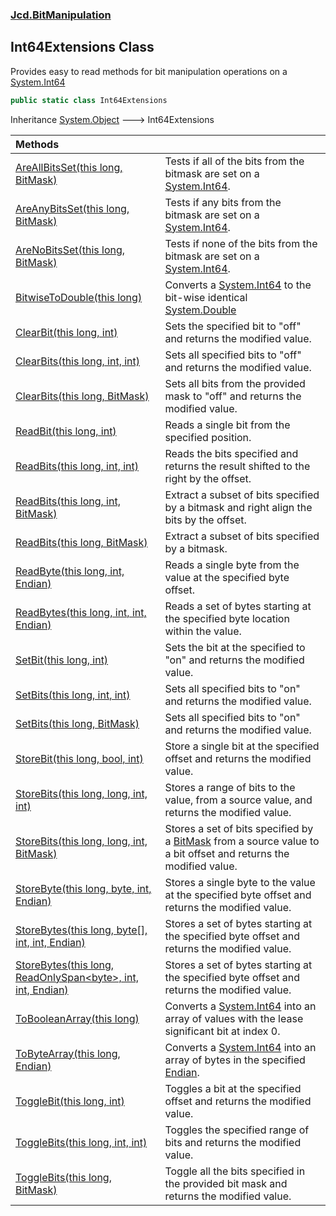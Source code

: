 ### [Jcd.BitManipulation](Jcd.BitManipulation.md 'Jcd.BitManipulation')

## Int64Extensions Class

Provides easy to read methods for bit manipulation operations on
a [System.Int64](https://docs.microsoft.com/en-us/dotnet/api/System.Int64 'System.Int64')

```csharp
public static class Int64Extensions
```

Inheritance [System.Object](https://docs.microsoft.com/en-us/dotnet/api/System.Object 'System.Object') &#129106;
Int64Extensions

| Methods                                                                                                                                                                                                                                                                                                                    |                                                                                                                                                                                                                         |
|:---------------------------------------------------------------------------------------------------------------------------------------------------------------------------------------------------------------------------------------------------------------------------------------------------------------------------|:------------------------------------------------------------------------------------------------------------------------------------------------------------------------------------------------------------------------|
| [AreAllBitsSet(this long, BitMask)](Jcd.BitManipulation.Int64Extensions.AreAllBitsSet(thislong,Jcd.BitManipulation.BitMask).md 'Jcd.BitManipulation.Int64Extensions.AreAllBitsSet(this long, Jcd.BitManipulation.BitMask)')                                                                                                | Tests if all of the bits from the bitmask are set on a [System.Int64](https://docs.microsoft.com/en-us/dotnet/api/System.Int64 'System.Int64').                                                                         |
| [AreAnyBitsSet(this long, BitMask)](Jcd.BitManipulation.Int64Extensions.AreAnyBitsSet(thislong,Jcd.BitManipulation.BitMask).md 'Jcd.BitManipulation.Int64Extensions.AreAnyBitsSet(this long, Jcd.BitManipulation.BitMask)')                                                                                                | Tests if any bits from the bitmask are set on a [System.Int64](https://docs.microsoft.com/en-us/dotnet/api/System.Int64 'System.Int64').                                                                                |
| [AreNoBitsSet(this long, BitMask)](Jcd.BitManipulation.Int64Extensions.AreNoBitsSet(thislong,Jcd.BitManipulation.BitMask).md 'Jcd.BitManipulation.Int64Extensions.AreNoBitsSet(this long, Jcd.BitManipulation.BitMask)')                                                                                                   | Tests if none of the bits from the bitmask are set on a [System.Int64](https://docs.microsoft.com/en-us/dotnet/api/System.Int64 'System.Int64').                                                                        |
| [BitwiseToDouble(this long)](Jcd.BitManipulation.Int64Extensions.BitwiseToDouble(thislong).md 'Jcd.BitManipulation.Int64Extensions.BitwiseToDouble(this long)')                                                                                                                                                            | Converts a [System.Int64](https://docs.microsoft.com/en-us/dotnet/api/System.Int64 'System.Int64') to the bit-wise identical [System.Double](https://docs.microsoft.com/en-us/dotnet/api/System.Double 'System.Double') |
| [ClearBit(this long, int)](Jcd.BitManipulation.Int64Extensions.ClearBit(thislong,int).md 'Jcd.BitManipulation.Int64Extensions.ClearBit(this long, int)')                                                                                                                                                                   | Sets the specified bit to "off" and returns the modified value.                                                                                                                                                         |
| [ClearBits(this long, int, int)](Jcd.BitManipulation.Int64Extensions.ClearBits(thislong,int,int).md 'Jcd.BitManipulation.Int64Extensions.ClearBits(this long, int, int)')                                                                                                                                                  | Sets all specified bits to "off" and returns the modified value.                                                                                                                                                        |
| [ClearBits(this long, BitMask)](Jcd.BitManipulation.Int64Extensions.ClearBits(thislong,Jcd.BitManipulation.BitMask).md 'Jcd.BitManipulation.Int64Extensions.ClearBits(this long, Jcd.BitManipulation.BitMask)')                                                                                                            | Sets all bits from the provided mask to "off" and returns the modified value.                                                                                                                                           |
| [ReadBit(this long, int)](Jcd.BitManipulation.Int64Extensions.ReadBit(thislong,int).md 'Jcd.BitManipulation.Int64Extensions.ReadBit(this long, int)')                                                                                                                                                                      | Reads a single bit from the specified position.                                                                                                                                                                         |
| [ReadBits(this long, int, int)](Jcd.BitManipulation.Int64Extensions.ReadBits(thislong,int,int).md 'Jcd.BitManipulation.Int64Extensions.ReadBits(this long, int, int)')                                                                                                                                                     | Reads the bits specified and returns the result shifted to the right by the offset.                                                                                                                                     |
| [ReadBits(this long, int, BitMask)](Jcd.BitManipulation.Int64Extensions.ReadBits(thislong,int,Jcd.BitManipulation.BitMask).md 'Jcd.BitManipulation.Int64Extensions.ReadBits(this long, int, Jcd.BitManipulation.BitMask)')                                                                                                 | Extract a subset of bits specified by a bitmask and right align the bits by the offset.                                                                                                                                 |
| [ReadBits(this long, BitMask)](Jcd.BitManipulation.Int64Extensions.ReadBits(thislong,Jcd.BitManipulation.BitMask).md 'Jcd.BitManipulation.Int64Extensions.ReadBits(this long, Jcd.BitManipulation.BitMask)')                                                                                                               | Extract a subset of bits specified by a bitmask.                                                                                                                                                                        |
| [ReadByte(this long, int, Endian)](Jcd.BitManipulation.Int64Extensions.ReadByte(thislong,int,Jcd.BitManipulation.Endian).md 'Jcd.BitManipulation.Int64Extensions.ReadByte(this long, int, Jcd.BitManipulation.Endian)')                                                                                                    | Reads a single byte from the value at the specified byte offset.                                                                                                                                                        |
| [ReadBytes(this long, int, int, Endian)](Jcd.BitManipulation.Int64Extensions.ReadBytes(thislong,int,int,Jcd.BitManipulation.Endian).md 'Jcd.BitManipulation.Int64Extensions.ReadBytes(this long, int, int, Jcd.BitManipulation.Endian)')                                                                                   | Reads a set of bytes starting at the specified byte location within the value.                                                                                                                                          |
| [SetBit(this long, int)](Jcd.BitManipulation.Int64Extensions.SetBit(thislong,int).md 'Jcd.BitManipulation.Int64Extensions.SetBit(this long, int)')                                                                                                                                                                         | Sets the bit at the specified to "on" and returns the modified value.                                                                                                                                                   |
| [SetBits(this long, int, int)](Jcd.BitManipulation.Int64Extensions.SetBits(thislong,int,int).md 'Jcd.BitManipulation.Int64Extensions.SetBits(this long, int, int)')                                                                                                                                                        | Sets all specified bits to "on" and returns the modified value.                                                                                                                                                         |
| [SetBits(this long, BitMask)](Jcd.BitManipulation.Int64Extensions.SetBits(thislong,Jcd.BitManipulation.BitMask).md 'Jcd.BitManipulation.Int64Extensions.SetBits(this long, Jcd.BitManipulation.BitMask)')                                                                                                                  | Sets all specified bits to "on" and returns the modified value.                                                                                                                                                         |
| [StoreBit(this long, bool, int)](Jcd.BitManipulation.Int64Extensions.StoreBit(thislong,bool,int).md 'Jcd.BitManipulation.Int64Extensions.StoreBit(this long, bool, int)')                                                                                                                                                  | Store a single bit at the specified offset and returns the modified value.                                                                                                                                              |
| [StoreBits(this long, long, int, int)](Jcd.BitManipulation.Int64Extensions.StoreBits(thislong,long,int,int).md 'Jcd.BitManipulation.Int64Extensions.StoreBits(this long, long, int, int)')                                                                                                                                 | Stores a range of bits to the value, from a source value, and returns the modified value.                                                                                                                               |
| [StoreBits(this long, long, int, BitMask)](Jcd.BitManipulation.Int64Extensions.StoreBits(thislong,long,int,Jcd.BitManipulation.BitMask).md 'Jcd.BitManipulation.Int64Extensions.StoreBits(this long, long, int, Jcd.BitManipulation.BitMask)')                                                                             | Stores a set of bits specified by a [BitMask](Jcd.BitManipulation.BitMask.md 'Jcd.BitManipulation.BitMask') from a source value to a bit offset and returns the modified value.                                         |
| [StoreByte(this long, byte, int, Endian)](Jcd.BitManipulation.Int64Extensions.StoreByte(thislong,byte,int,Jcd.BitManipulation.Endian).md 'Jcd.BitManipulation.Int64Extensions.StoreByte(this long, byte, int, Jcd.BitManipulation.Endian)')                                                                                | Stores a single byte to the value at the specified byte offset and returns the modified value.                                                                                                                          |
| [StoreBytes(this long, byte[], int, int, Endian)](Jcd.BitManipulation.Int64Extensions.StoreBytes(thislong,byte[],int,int,Jcd.BitManipulation.Endian).md 'Jcd.BitManipulation.Int64Extensions.StoreBytes(this long, byte[], int, int, Jcd.BitManipulation.Endian)')                                                         | Stores a set of bytes starting at the specified byte offset and returns the modified value.                                                                                                                             |
| [StoreBytes(this long, ReadOnlySpan&lt;byte&gt;, int, int, Endian)](Jcd.BitManipulation.Int64Extensions.StoreBytes(thislong,System.ReadOnlySpan_byte_,int,int,Jcd.BitManipulation.Endian).md 'Jcd.BitManipulation.Int64Extensions.StoreBytes(this long, System.ReadOnlySpan<byte>, int, int, Jcd.BitManipulation.Endian)') | Stores a set of bytes starting at the specified byte offset and returns the modified value.                                                                                                                             |
| [ToBooleanArray(this long)](Jcd.BitManipulation.Int64Extensions.ToBooleanArray(thislong).md 'Jcd.BitManipulation.Int64Extensions.ToBooleanArray(this long)')                                                                                                                                                               | Converts a [System.Int64](https://docs.microsoft.com/en-us/dotnet/api/System.Int64 'System.Int64') into an array of  values with the lease significant bit at index 0.                                                  |
| [ToByteArray(this long, Endian)](Jcd.BitManipulation.Int64Extensions.ToByteArray(thislong,Jcd.BitManipulation.Endian).md 'Jcd.BitManipulation.Int64Extensions.ToByteArray(this long, Jcd.BitManipulation.Endian)')                                                                                                         | Converts a [System.Int64](https://docs.microsoft.com/en-us/dotnet/api/System.Int64 'System.Int64') into an array of bytes in the specified [Endian](Jcd.BitManipulation.Endian.md 'Jcd.BitManipulation.Endian').        |
| [ToggleBit(this long, int)](Jcd.BitManipulation.Int64Extensions.ToggleBit(thislong,int).md 'Jcd.BitManipulation.Int64Extensions.ToggleBit(this long, int)')                                                                                                                                                                | Toggles a bit at the specified offset and returns the modified value.                                                                                                                                                   |
| [ToggleBits(this long, int, int)](Jcd.BitManipulation.Int64Extensions.ToggleBits(thislong,int,int).md 'Jcd.BitManipulation.Int64Extensions.ToggleBits(this long, int, int)')                                                                                                                                               | Toggles the specified range of bits and returns the modified value.                                                                                                                                                     |
| [ToggleBits(this long, BitMask)](Jcd.BitManipulation.Int64Extensions.ToggleBits(thislong,Jcd.BitManipulation.BitMask).md 'Jcd.BitManipulation.Int64Extensions.ToggleBits(this long, Jcd.BitManipulation.BitMask)')                                                                                                         | Toggle all the bits specified in the provided bit mask and returns the modified value.                                                                                                                                  |
